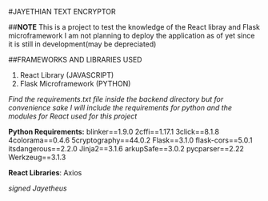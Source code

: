 #JAYETHIAN TEXT ENCRYPTOR

##**NOTE**
This is a project to test the knowledge of the React libray and Flask microframework
I am not planning to deploy the application as of yet since it is still in development(may be depreciated)

##FRAMEWORKS AND LIBRARIES USED
1. React Library (JAVASCRIPT)
2. Flask Microframework (PYTHON)


*Find the requirements.txt file inside the backend directory but for convenience sake I will include the requirements for python and the modules for React used for this project*

**Python Requirements:**
blinker==1.9.0
2cffi==1.17.1
3click==8.1.8
4colorama==0.4.6
5cryptography==44.0.2
Flask==3.1.0
flask-cors==5.0.1
itsdangerous==2.2.0
Jinja2==3.1.6
arkupSafe==3.0.2
pycparser==2.22
Werkzeug==3.1.3

**React Libraries**:
Axios


*signed Jayetheus*
